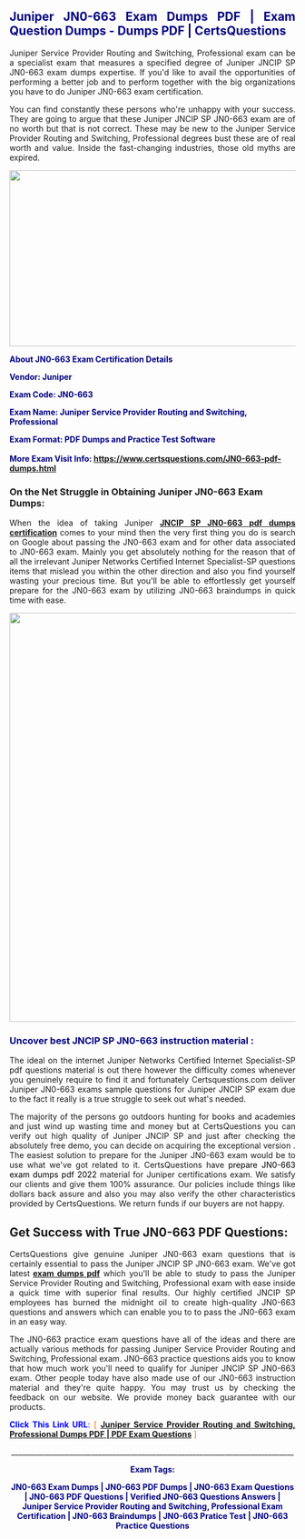 <h2 style="text-align: justify;"><span style="color: #000080;">Juniper JN0-663 Exam Dumps PDF | Exam Question Dumps - Dumps PDF | CertsQuestions</span></h2>
<p style="text-align: justify;">Juniper Service Provider Routing and Switching, Professional exam can be a specialist exam that measures a specified degree of Juniper JNCIP SP JN0-663 exam dumps expertise. If you'd like to avail the opportunities of performing a better job and to perform together with the big organizations you have to do Juniper JN0-663 exam certification.</p>
<p style="text-align: justify;">You can find constantly these persons who're unhappy with your success. They are going to argue that these Juniper JNCIP SP JN0-663 exam are of no worth but that is not correct. These may be new to the Juniper Service Provider Routing and Switching, Professional degrees bust these are of real worth and value. Inside the fast-changing industries, those old myths are expired.</p>
<p><img style="display: block; margin-left: auto; margin-right: auto;" src="https://i.imgur.com/eaP4ae9.png" width="840" height="310" /></p>
<p><span style="color: #000080;"><strong>About JN0-663 Exam Certification Details</strong></span></p>
<p><span style="color: #000080;"><strong>Vendor: Juniper<br /></strong></span></p>
<p><span style="color: #000080;"><strong>Exam Code: JN0-663</strong></span></p>
<p><span style="color: #000080;"><strong>Exam Name: Juniper Service Provider Routing and Switching, Professional</strong></span></p>
<p><span style="color: #000080;"><strong>Exam Format: PDF Dumps and Practice Test Software<br /><br />More Exam Visit Info: <span style="color: #ff6600;"><a href="https://www.certsquestions.com/JN0-663-pdf-dumps.html">https://www.certsquestions.com/JN0-663-pdf-dumps.html</a></span></strong></span></p>
<h3>On the Net Struggle in Obtaining Juniper JN0-663 Exam Dumps:</h3>
<p style="text-align: justify;">When the idea of taking Juniper <a href="https://www.certsquestions.com/JN0-663-pdf-dumps.html"><strong>JNCIP SP JN0-663 pdf dumps certification</strong></a> comes to your mind then the very first thing you do is search on Google about passing the JN0-663 exam and for other data associated to JN0-663 exam. Mainly you get absolutely nothing for the reason that of all the irrelevant Juniper Networks Certified Internet Specialist-SP questions items that mislead you within the other direction and also you find yourself wasting your precious time. But you'll be able to effortlessly get yourself prepare for the JN0-663 exam by utilizing JN0-663 braindumps in quick time with ease.</p>
<p><a href="https://www.certsquestions.com/JN0-663-pdf-dumps.html"><img style="display: block; margin-left: auto; margin-right: auto;" src="https://i.imgur.com/pxhoKQ2.png" width="720" /></a></p>
<h3><span style="color: #000080;">Uncover best JNCIP SP JN0-663 instruction material :</span></h3>
<p style="text-align: justify;">The ideal on the internet Juniper Networks Certified Internet Specialist-SP pdf questions material is out there however the difficulty comes whenever you genuinely require to find it and fortunately Certsquestions.com deliver Juniper JN0-663 exams sample questions for Juniper JNCIP SP exam due to the fact it really is a true struggle to seek out what's needed.</p>
<p style="text-align: justify;">The majority of the persons go outdoors hunting for books and academies and just wind up wasting time and money but at CertsQuestions you can verify out high quality of Juniper JNCIP SP and just after checking the absolutely free demo, you can decide on acquiring the exceptional version . The easiest solution to prepare for the Juniper JN0-663 exam would be to use what we've got related to it. CertsQuestions have <span style="color: #000000;">prepare JN0-663 exam dumps pdf 2022</span> material for Juniper certifications exam. We satisfy our clients and give them 100% assurance. Our policies include things like dollars back assure and also you may also verify the other characteristics provided by CertsQuestions. We return funds if our buyers are not happy.</p>
<h2>Get Success with True JN0-663 PDF Questions:</h2>
<p style="text-align: justify;">CertsQuestions give genuine Juniper JN0-663 exam questions that is certainly essential to pass the Juniper JNCIP SP JN0-663 exam. We've got latest<strong>&nbsp;<a href="https://www.certsquestions.com/">exam dumps pdf</a></strong>&nbsp;which you'll be able to study to pass the Juniper Service Provider Routing and Switching, Professional exam with ease inside a quick time with superior final results. Our highly certified JNCIP SP employees has burned the midnight oil to create high-quality JN0-663 questions and answers which can enable you to to pass the JN0-663 exam in an easy way.</p>
<p style="text-align: justify;">The JN0-663 practice exam questions have all of the ideas and there are actually various methods for passing Juniper Service Provider Routing and Switching, Professional exam. JN0-663 practice questions aids you to know that how much work you'll need to qualify for Juniper JNCIP SP JN0-663 exam. Other people today have also made use of our JN0-663 instruction material and they're quite happy. You may trust us by checking the feedback on our website. We provide money back guarantee with our products.</p>
<p style="text-align: justify;"><span style="color: #0000ff;"><strong>Click This Link URL</strong>:</span> <span style="color: #ff6600;">[ <strong><a href="https://www.certsquestions.com/jncip-sp-certification.html">Juniper Service Provider Routing and Switching, Professional Dumps PDF | PDF Exam Questions</a></strong> ]</span></p>
<p style="text-align: center;">______________________________________________________________________________</p>
<p style="text-align: center;"><span style="color: #000080;"><strong>Exam Tags:</strong></span></p>
<p style="text-align: center;"><span style="color: #000080;"><strong>JN0-663 Exam Dumps | JN0-663 PDF Dumps | JN0-663 Exam Questions | JN0-663 PDF Questions | Verified JN0-663 Questions Answers | Juniper Service Provider Routing and Switching, Professional Exam Certification | JN0-663 Braindumps | JN0-663 Pratice Test | JN0-663 Practice Questions</strong></span></p>
